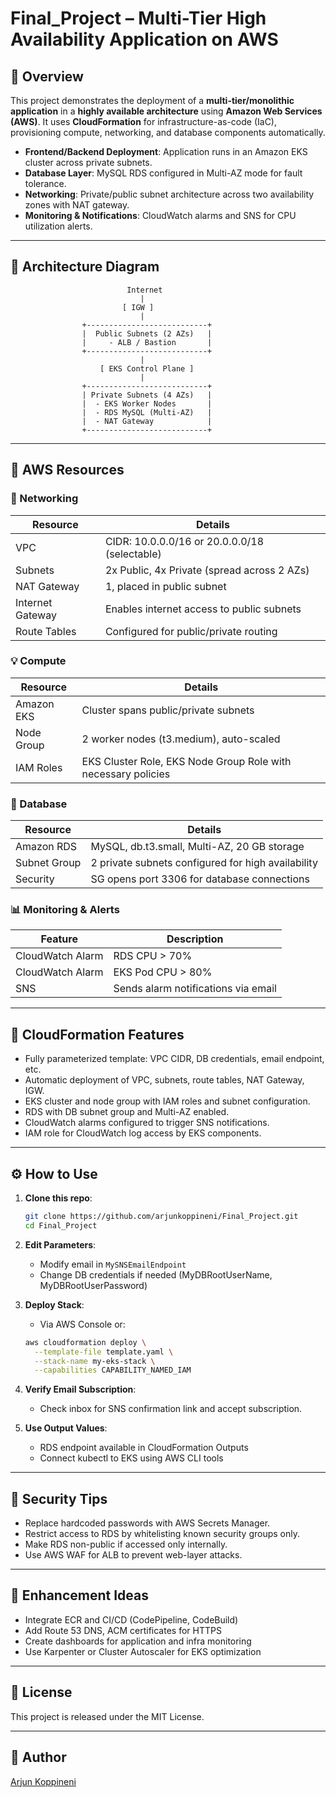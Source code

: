 # Final\_Project – Multi-Tier High Availability Application on AWS

## 📀 Overview

This project demonstrates the deployment of a **multi-tier/monolithic application** in a **highly available architecture** using **Amazon Web Services (AWS)**. It uses **CloudFormation** for infrastructure-as-code (IaC), provisioning compute, networking, and database components automatically.

* **Frontend/Backend Deployment**: Application runs in an Amazon EKS cluster across private subnets.
* **Database Layer**: MySQL RDS configured in Multi-AZ mode for fault tolerance.
* **Networking**: Private/public subnet architecture across two availability zones with NAT gateway.
* **Monitoring & Notifications**: CloudWatch alarms and SNS for CPU utilization alerts.

---

## 🏐 Architecture Diagram

```
                          Internet
                             |
                         [ IGW ]
                             |
                +---------------------------+
                |  Public Subnets (2 AZs)   |
                |     - ALB / Bastion       |
                +---------------------------+
                             |
                    [ EKS Control Plane ]
                             |
                +---------------------------+
                | Private Subnets (4 AZs)   |
                |  - EKS Worker Nodes       |
                |  - RDS MySQL (Multi-AZ)   |
                |  - NAT Gateway            |
                +---------------------------+
```

---

## 🚀 AWS Resources

### 💬 Networking

| Resource         | Details                                       |
| ---------------- | --------------------------------------------- |
| VPC              | CIDR: 10.0.0.0/16 or 20.0.0.0/18 (selectable) |
| Subnets          | 2x Public, 4x Private (spread across 2 AZs)   |
| NAT Gateway      | 1, placed in public subnet                    |
| Internet Gateway | Enables internet access to public subnets     |
| Route Tables     | Configured for public/private routing         |

### 💡 Compute

| Resource   | Details                                                       |
| ---------- | ------------------------------------------------------------- |
| Amazon EKS | Cluster spans public/private subnets                          |
| Node Group | 2 worker nodes (t3.medium), auto-scaled                       |
| IAM Roles  | EKS Cluster Role, EKS Node Group Role with necessary policies |

### 📂 Database

| Resource     | Details                                            |
| ------------ | -------------------------------------------------- |
| Amazon RDS   | MySQL, db.t3.small, Multi-AZ, 20 GB storage        |
| Subnet Group | 2 private subnets configured for high availability |
| Security     | SG opens port 3306 for database connections        |

### 📊 Monitoring & Alerts

| Feature          | Description                         |
| ---------------- | ----------------------------------- |
| CloudWatch Alarm | RDS CPU > 70%                       |
| CloudWatch Alarm | EKS Pod CPU > 80%                   |
| SNS              | Sends alarm notifications via email |

---

## 📄 CloudFormation Features

* Fully parameterized template: VPC CIDR, DB credentials, email endpoint, etc.
* Automatic deployment of VPC, subnets, route tables, NAT Gateway, IGW.
* EKS cluster and node group with IAM roles and subnet configuration.
* RDS with DB subnet group and Multi-AZ enabled.
* CloudWatch alarms configured to trigger SNS notifications.
* IAM role for CloudWatch log access by EKS components.

---

## ⚙️ How to Use

1. **Clone this repo**:

   ```bash
   git clone https://github.com/arjunkoppineni/Final_Project.git
   cd Final_Project
   ```

2. **Edit Parameters**:

   * Modify email in `MySNSEmailEndpoint`
   * Change DB credentials if needed (MyDBRootUserName, MyDBRootUserPassword)

3. **Deploy Stack**:

   * Via AWS Console or:

   ```bash
   aws cloudformation deploy \
     --template-file template.yaml \
     --stack-name my-eks-stack \
     --capabilities CAPABILITY_NAMED_IAM
   ```

4. **Verify Email Subscription**:

   * Check inbox for SNS confirmation link and accept subscription.

5. **Use Output Values**:

   * RDS endpoint available in CloudFormation Outputs
   * Connect kubectl to EKS using AWS CLI tools

---

## 🚫 Security Tips

* Replace hardcoded passwords with AWS Secrets Manager.
* Restrict access to RDS by whitelisting known security groups only.
* Make RDS non-public if accessed only internally.
* Use AWS WAF for ALB to prevent web-layer attacks.

---

## 🔢 Enhancement Ideas

* Integrate ECR and CI/CD (CodePipeline, CodeBuild)
* Add Route 53 DNS, ACM certificates for HTTPS
* Create dashboards for application and infra monitoring
* Use Karpenter or Cluster Autoscaler for EKS optimization

---

## 📃 License

This project is released under the MIT License.

---

## 🚀 Author

[Arjun Koppineni](https://github.com/arjunkoppineni)
